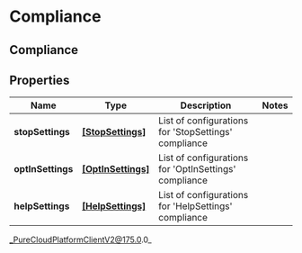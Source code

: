 # Compliance

## Compliance

## Properties

|Name | Type | Description | Notes|
|------------ | ------------- | ------------- | -------------|
| **stopSettings** | [**[StopSettings]**]([StopSettings]) | List of configurations for &#39;StopSettings&#39; compliance | |
| **optInSettings** | [**[OptInSettings]**]([OptInSettings]) | List of configurations for &#39;OptInSettings&#39; compliance | |
| **helpSettings** | [**[HelpSettings]**]([HelpSettings]) | List of configurations for &#39;HelpSettings&#39; compliance | |



_PureCloudPlatformClientV2@175.0.0_

